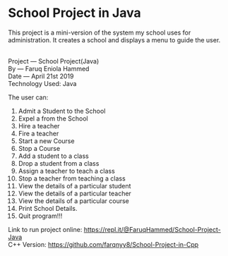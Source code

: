 # School Project in Java
This project is a mini-version of the system my school uses for administration.  It creates a school and displays a menu to guide the user.

<br>Project — School Project(Java)
<br>By — Faruq Eniola Hammed
<br>Date — April 21st 2019
<br>Technology Used: Java

The user can: 
1. Admit a Student to the School
2. Expel a from the School
3. Hire a teacher
4. Fire a teacher
5. Start a new Course
6. Stop a Course
7. Add a student to a class
8. Drop a student from a class
9. Assign a teacher to teach a class
10. Stop a teacher from teaching a class
11. View the details of a particular student
12. View the details of a particular teacher
13. View the details of a particular course
14. Print School Details.
15. Quit program!!!

Link to run project online: https://repl.it/@FaruqHammed/School-Project-Java
<br> C++ Version: https://github.com/farqnyy8/School-Project-in-Cpp
